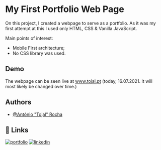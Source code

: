 
# My First Portfolio Web Page

On this project, I created a webpage to serve as a portfolio. As it was my first attempt at this I used only HTML, CSS & Vanilla JavaScript.

Main points of interest:

-   Mobile First architecture;
-   No CSS library was used.




## Demo

The webpage can be seen live at www.tojal.pt (today, 16.07.2021. It will most likely be changed over time.)
  

## Authors

- [@António "Tojal" Rocha](https://www.github.com/T0jal)

  
## 🔗 Links
[![portfolio](https://img.shields.io/badge/my_portfolio-000?style=for-the-badge&logo=ko-fi&logoColor=white)](http://tojal.pt/)
[![linkedin](https://img.shields.io/badge/linkedin-0A66C2?style=for-the-badge&logo=linkedin&logoColor=white)](https://www.linkedin.com/in/antoniopedrosilvarocha/)
